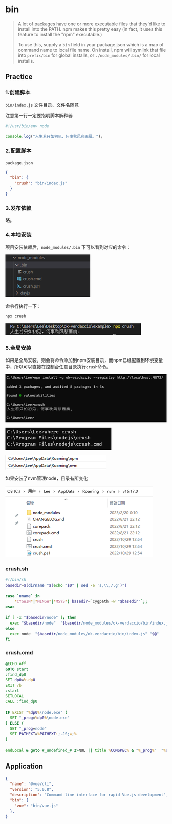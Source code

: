 # bin

> A lot of packages have one or more executable files that they'd like to install into the PATH. npm makes this pretty easy (in fact, it uses this feature to install the "npm" executable.)
>
> To use this, supply a `bin` field in your package.json which is a map of command name to local file name. On install, npm will symlink that file into `prefix/bin` for global installs, or `./node_modules/.bin/` for local installs.

## Practice

### 1.创建脚本

`bin/index.js`  文件目录、文件名随意

注意第一行一定要指明脚本解释器

```js
#!/usr/bin/env node

console.log("人生若只如初见，何事秋风悲画扇。");
```

### 2.配置脚本

`package.json`

```json
{
  "bin": {
    "crush": "bin/index.js"
  }
}
```

### 3.发布依赖

略。

### 4.本地安装

项目安装依赖后，`node_modules/.bin` 下可以看到对应的命令：

![image-20221029130105778](./assets/image-20221029130105778.png)

命令行执行一下：

```bash
npx crush
```

![image-20221029130206480](./assets/image-20221029130206480.png)

### 5.全局安装

如果是全局安装，则会将命令添加到npm安装目录，而npm已经配置到环境变量中，所以可以直接在控制台任意目录执行`crush`命令。

![image-20221029125605181](./assets/image-20221029125605181.png)

![image-20221029130743060](./assets/image-20221029130743060.png)

![image-20230805164517357](assets/image-20230805164517357.png)

如果安装了nvm管理node，目录有所变化

![image-20230805164557709](assets/image-20230805164557709.png)

### crush.sh

```sh
#!/bin/sh
basedir=$(dirname "$(echo "$0" | sed -e 's,\\,/,g')")

case `uname` in
    *CYGWIN*|*MINGW*|*MSYS*) basedir=`cygpath -w "$basedir"`;;
esac

if [ -x "$basedir/node" ]; then
  exec "$basedir/node"  "$basedir/node_modules/ok-verdaccio/bin/index.js" "$@"
else 
  exec node  "$basedir/node_modules/ok-verdaccio/bin/index.js" "$@"
fi
```

### crush.cmd

```bat
@ECHO off
GOTO start
:find_dp0
SET dp0=%~dp0
EXIT /b
:start
SETLOCAL
CALL :find_dp0

IF EXIST "%dp0%\node.exe" (
  SET "_prog=%dp0%\node.exe"
) ELSE (
  SET "_prog=node"
  SET PATHEXT=%PATHEXT:;.JS;=;%
)

endLocal & goto #_undefined_# 2>NUL || title %COMSPEC% & "%_prog%"  "%dp0%\node_modules\ok-verdaccio\bin\index.js" %*
```

## Application

```json
{
  "name": "@vue/cli",
  "version": "5.0.8",
  "description": "Command line interface for rapid Vue.js development",
  "bin": {
    "vue": "bin/vue.js"
  },
}
```



